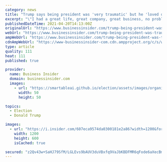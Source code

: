 ```yaml
---
category: news
title: "Trump says being president was 'very traumatic' but he 'loved doing it' because he 'helped people'"
excerpt: "\"I had a great life, great company, great business, no problems,\" Trump told Fox News. \"And now all I do is, people go after you. It's vicious.\""
publishedDateTime: 2021-04-20T14:13:00Z
originalUrl: "https://www.businessinsider.com/trump-being-president-was-traumatic-but-he-enjoyed-helping-people-2021-4"
webUrl: "https://www.businessinsider.com/trump-being-president-was-traumatic-but-he-enjoyed-helping-people-2021-4"
ampWebUrl: "https://www.businessinsider.com/trump-being-president-was-traumatic-but-he-enjoyed-helping-people-2021-4?amp"
cdnAmpWebUrl: "https://www-businessinsider-com.cdn.ampproject.org/c/s/www.businessinsider.com/trump-being-president-was-traumatic-but-he-enjoyed-helping-people-2021-4?amp"
type: article
quality: 111
heat: 111
published: true

provider:
  name: Business Insider
  domain: businessinsider.com
  images:
    - url: "https://smartableai.github.io/election/assets/images/organizations/businessinsider.com-50x50.jpg"
      width: 50
      height: 50

topics:
  - Election
  - Donald Trump

images:
  - url: "https://i.insider.com/607eca9574da0300181e2a86?width=1200&format=jpeg"
    width: 1200
    height: 600
    isCached: true

secured: "z2Qv43w+SaHJ79SfM/LGLEvs9bAUV3duVBxfq9VaJbKBDFMR6qFode6aXecBm5o3n9+2RyNpXRBHpP6U6kGFwcFZ2rHcmPkSERqpkh38Oz6sZPEXngIJUhTeHEn/F2MNFONjh9z7yv7aRR4xqoXvr5YstQLOnOSb4o6C+vmioN2NjO+tyDi1xADENQg8xJIk9MPoaCUdV2cziwT9vtTDqBy1S8wrBhaRQE+kFRwbpbOV0vOpEXt/zs38a4pyV8k8vmJjhdZW0jomheVqzWSmTis8zIXiREf9lQWS4FoyZ24kSebpHQXlNyLiCTEBk/OYE1+xl4qwlrvGJgfpNccgYL8wk7hN6SUszHiTufGcN28=;mM6QNeKHAvwWVoHmPEIHRg=="
---
```


